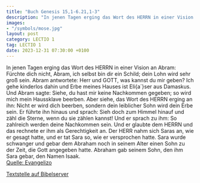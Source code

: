```yaml
---
title: "Buch Genesis 15,1-6.21,1-3"
description: "In jenen Tagen erging das Wort des HERRN in einer Vision an Abram: Fürchte dich nicht, Abram, ich selbst bin dir ein Schild; dein Lohn wird sehr groß sein. Abram antwortete: Herr und GOTT, was kannst du mir geben? Ich gehe kinderlos dahin und Erbe meines Hauses ist Eli{a´}ser aus...."
images:
- "/symbols/mose.jpg"
layout: post
category: LECTIO 1
tag: LECTIO 1
date: 2023-12-31 07:30:00 +0100
---
```

In jenen Tagen erging das Wort des HERRN in einer Vision an Abram: Fürchte dich nicht, Abram, ich selbst bin dir ein Schild; dein Lohn wird sehr groß sein.
Abram antwortete: Herr und GOTT, was kannst du mir geben? Ich gehe kinderlos dahin und Erbe meines Hauses ist Eli{a&acute;}ser aus Damaskus.<!--more-->
Und Abram sagte: Siehe, du hast mir keine Nachkommen gegeben; so wird mich mein Haussklave beerben.
Aber siehe, das Wort des HERRN erging an ihn: Nicht er wird dich beerben, sondern dein leiblicher Sohn wird dein Erbe sein.
Er führte ihn hinaus und sprach: Sieh doch zum Himmel hinauf und zähl die Sterne, wenn du sie zählen kannst! Und er sprach zu ihm: So zahlreich werden deine Nachkommen sein.
Und er glaubte dem HERRN und das rechnete er ihm als Gerechtigkeit an.
Der HERR nahm sich Saras an, wie er gesagt hatte, und er tat Sara so, wie er versprochen hatte.
Sara wurde schwanger und gebar dem Abraham noch in seinem Alter einen Sohn zu der Zeit, die Gott angegeben hatte.
Abraham gab seinem Sohn, den ihm Sara gebar, den Namen Isaak.<br>
[Quelle: Evangelizo](https://evangeliumtagfuertag.org/DE/gospel)

[Textstelle auf Bibelserver](https://www.bibleserver.com/EU/1.Mose15,1-6.21,1-3)
